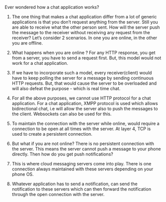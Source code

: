 Ever wondered how a chat application works?

1. The one thing that makes a chat application differ from a lot of generic applications is that you don’t request anything from the server. 
   Still you are able to receive what the other person sent. How will the server push the message to the receiver without receiving any request from 
   the receiver? Let’s consider 2 scenarios. In one you are online, in the other you are offline.

2. What happens when you are online ? For any HTTP response, you get from a server, you have to send a request first. But, this model would not work 
   for a chat application.

3. If we have to incorporate such a model, every receiver(client) would have to keep polling the server for a message by sending continuous HTTP requests. 
   But, that would cause the server to be overloaded and will also defeat the purpose - which is real time chat.

5. For all the above purposes, we cannot use HTTP protocol for a chat application. For a chat application, XMPP protocol is used which allows bidirectional 
   chat, i.e will allow the server also to push the messages to the client. Websockets can also be used for this.

6. To maintain the connection with the server while online, would require a connection to be open at all times with the server. 
   At layer 4, TCP is used to create a persistent connection.

7. But what if you are not online? There is no persistent connection with the server. This means the server cannot push a message to your phone directly. 
   Then how do you get push notifications?

8. This is where cloud messaging servers come into play. There is one connection always maintained with these servers depending on your phone OS.

6. Whatever application has to send a notification, can send the notification to these servers which can then forward the notification through 
   the open connection with the server.
